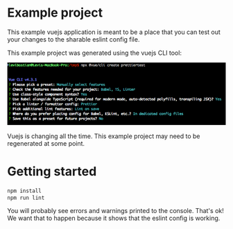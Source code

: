 # Example project

This example vuejs application is meant to be a place that you can test out your changes to the sharable eslint config file. 

This example project was generated using the vuejs CLI tool:

![options selected](cli_config.png)

Vuejs is changing all the time. This example project may need to be regenerated at some point. 

# Getting started

```
npm install
npm run lint
```

You will probably see errors and warnings printed to the console. That's ok! We want that to happen because it shows that the eslint config is working. 